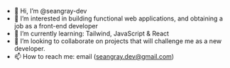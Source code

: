 - 👋 Hi, I’m @seangray-dev
- 👀 I’m interested in building functional web applications, and obtaining a job as a front-end developer
- 🌱 I’m currently learning: Tailwind, JavaScript & React 
- 💞️ I’m looking to collaborate on projects that will challenge me as a new developer.
- 📫 How to reach me: email (seangray.dev@gmail.com)

<!---
seangray-dev/seangray-dev is a ✨ special ✨ repository because its `README.md` (this file) appears on your GitHub profile.
You can click the Preview link to take a look at your changes.
--->
